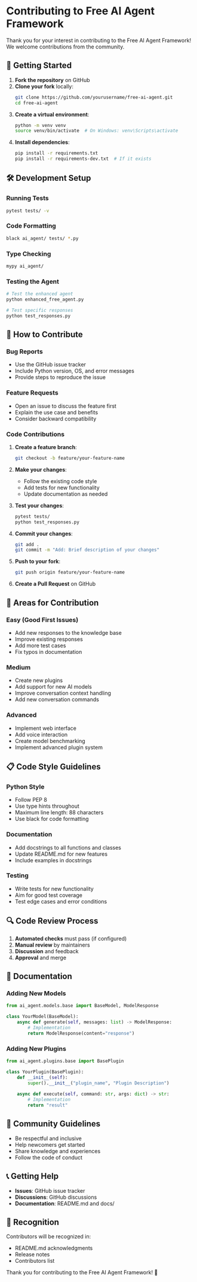 # Contributing to Free AI Agent Framework

Thank you for your interest in contributing to the Free AI Agent Framework! We welcome contributions from the community.

## 🚀 Getting Started

1. **Fork the repository** on GitHub
2. **Clone your fork** locally:
   ```bash
   git clone https://github.com/yourusername/free-ai-agent.git
   cd free-ai-agent
   ```
3. **Create a virtual environment**:
   ```bash
   python -m venv venv
   source venv/bin/activate  # On Windows: venv\Scripts\activate
   ```
4. **Install dependencies**:
   ```bash
   pip install -r requirements.txt
   pip install -r requirements-dev.txt  # If it exists
   ```

## 🛠️ Development Setup

### Running Tests
```bash
pytest tests/ -v
```

### Code Formatting
```bash
black ai_agent/ tests/ *.py
```

### Type Checking
```bash
mypy ai_agent/
```

### Testing the Agent
```bash
# Test the enhanced agent
python enhanced_free_agent.py

# Test specific responses
python test_responses.py
```

## 📝 How to Contribute

### Bug Reports
- Use the GitHub issue tracker
- Include Python version, OS, and error messages
- Provide steps to reproduce the issue

### Feature Requests
- Open an issue to discuss the feature first
- Explain the use case and benefits
- Consider backward compatibility

### Code Contributions

1. **Create a feature branch**:
   ```bash
   git checkout -b feature/your-feature-name
   ```

2. **Make your changes**:
   - Follow the existing code style
   - Add tests for new functionality
   - Update documentation as needed

3. **Test your changes**:
   ```bash
   pytest tests/
   python test_responses.py
   ```

4. **Commit your changes**:
   ```bash
   git add .
   git commit -m "Add: Brief description of your changes"
   ```

5. **Push to your fork**:
   ```bash
   git push origin feature/your-feature-name
   ```

6. **Create a Pull Request** on GitHub

## 🎯 Areas for Contribution

### Easy (Good First Issues)
- Add new responses to the knowledge base
- Improve existing responses
- Add more test cases
- Fix typos in documentation

### Medium
- Create new plugins
- Add support for new AI models
- Improve conversation context handling
- Add new conversation commands

### Advanced
- Implement web interface
- Add voice interaction
- Create model benchmarking
- Implement advanced plugin system

## 📋 Code Style Guidelines

### Python Style
- Follow PEP 8
- Use type hints throughout
- Maximum line length: 88 characters
- Use black for code formatting

### Documentation
- Add docstrings to all functions and classes
- Update README.md for new features
- Include examples in docstrings

### Testing
- Write tests for new functionality
- Aim for good test coverage
- Test edge cases and error conditions

## 🔍 Code Review Process

1. **Automated checks** must pass (if configured)
2. **Manual review** by maintainers
3. **Discussion** and feedback
4. **Approval** and merge

## 📖 Documentation

### Adding New Models
```python
from ai_agent.models.base import BaseModel, ModelResponse

class YourModel(BaseModel):
    async def generate(self, messages: list) -> ModelResponse:
        # Implementation
        return ModelResponse(content="response")
```

### Adding New Plugins
```python
from ai_agent.plugins.base import BasePlugin

class YourPlugin(BasePlugin):
    def __init__(self):
        super().__init__("plugin_name", "Plugin Description")
    
    async def execute(self, command: str, args: dict) -> str:
        # Implementation
        return "result"
```

## 🤝 Community Guidelines

- Be respectful and inclusive
- Help newcomers get started
- Share knowledge and experiences
- Follow the code of conduct

## 📞 Getting Help

- **Issues**: GitHub issue tracker
- **Discussions**: GitHub discussions
- **Documentation**: README.md and docs/

## 🎉 Recognition

Contributors will be recognized in:
- README.md acknowledgments
- Release notes
- Contributors list

Thank you for contributing to the Free AI Agent Framework! 🚀
